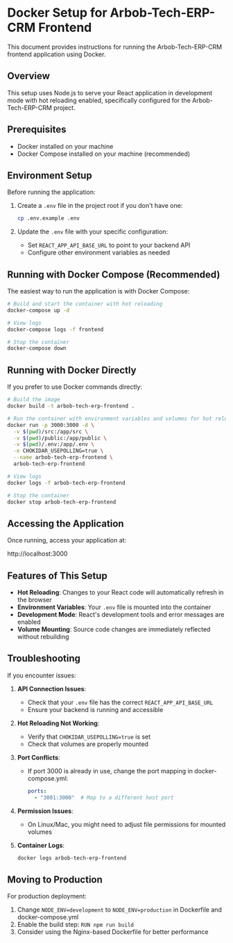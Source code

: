 # Docker Setup for Arbob-Tech-ERP-CRM Frontend

This document provides instructions for running the Arbob-Tech-ERP-CRM frontend application using Docker.

## Overview

This setup uses Node.js to serve your React application in development mode with hot reloading enabled, specifically configured for the Arbob-Tech-ERP-CRM project.

## Prerequisites

- Docker installed on your machine
- Docker Compose installed on your machine (recommended)

## Environment Setup

Before running the application:

1. Create a `.env` file in the project root if you don't have one:
   ```bash
   cp .env.example .env
   ```

2. Update the `.env` file with your specific configuration:
   - Set `REACT_APP_API_BASE_URL` to point to your backend API
   - Configure other environment variables as needed

## Running with Docker Compose (Recommended)

The easiest way to run the application is with Docker Compose:

```bash
# Build and start the container with hot reloading
docker-compose up -d

# View logs
docker-compose logs -f frontend

# Stop the container
docker-compose down
```

## Running with Docker Directly

If you prefer to use Docker commands directly:

```bash
# Build the image
docker build -t arbob-tech-erp-frontend .

# Run the container with environment variables and volumes for hot reloading
docker run -p 3000:3000 -d \
  -v $(pwd)/src:/app/src \
  -v $(pwd)/public:/app/public \
  -v $(pwd)/.env:/app/.env \
  -e CHOKIDAR_USEPOLLING=true \
  --name arbob-tech-erp-frontend \
  arbob-tech-erp-frontend

# View logs
docker logs -f arbob-tech-erp-frontend

# Stop the container
docker stop arbob-tech-erp-frontend
```

## Accessing the Application

Once running, access your application at:

http://localhost:3000

## Features of This Setup

- **Hot Reloading**: Changes to your React code will automatically refresh in the browser
- **Environment Variables**: Your `.env` file is mounted into the container
- **Development Mode**: React's development tools and error messages are enabled
- **Volume Mounting**: Source code changes are immediately reflected without rebuilding

## Troubleshooting

If you encounter issues:

1. **API Connection Issues**:
   - Check that your `.env` file has the correct `REACT_APP_API_BASE_URL`
   - Ensure your backend is running and accessible

2. **Hot Reloading Not Working**:
   - Verify that `CHOKIDAR_USEPOLLING=true` is set
   - Check that volumes are properly mounted

3. **Port Conflicts**:
   - If port 3000 is already in use, change the port mapping in docker-compose.yml:
     ```yaml
     ports:
       - "3001:3000"  # Map to a different host port
     ```

4. **Permission Issues**:
   - On Linux/Mac, you might need to adjust file permissions for mounted volumes

5. **Container Logs**:
   ```bash
   docker logs arbob-tech-erp-frontend
   ```

## Moving to Production

For production deployment:

1. Change `NODE_ENV=development` to `NODE_ENV=production` in Dockerfile and docker-compose.yml
2. Enable the build step: `RUN npm run build`
3. Consider using the Nginx-based Dockerfile for better performance 